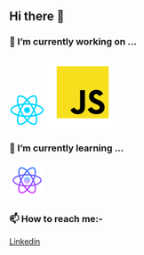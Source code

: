 ## Hi there 👋

### 🔭 I’m currently working on ...
![React Logo](/img/react64.png)
![JavaScript Logo](/img/javascript.svg)


### 🌱 I’m currently learning ...
![React-Native Logo](/img/reactnative64.png)

### 📫 How to reach me:- 
[Linkedin](https://www.linkedin.com/in/vinodpatidar813/)
